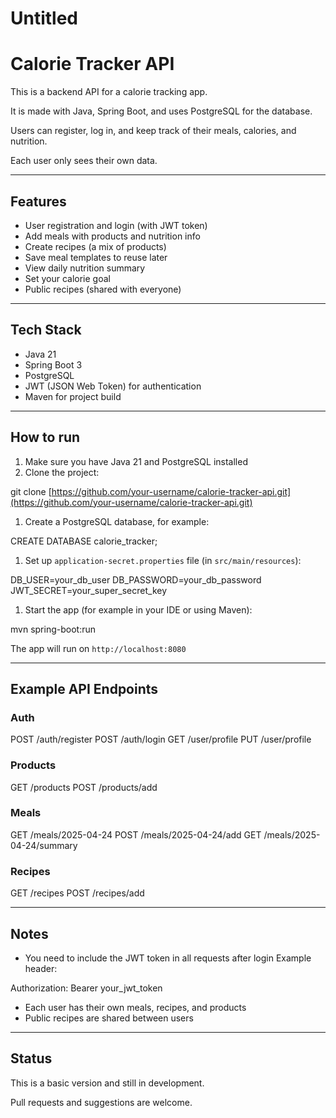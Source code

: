 # Untitled

# Calorie Tracker API

This is a backend API for a calorie tracking app.

It is made with Java, Spring Boot, and uses PostgreSQL for the database.

Users can register, log in, and keep track of their meals, calories, and nutrition.

Each user only sees their own data.

---

## Features

- User registration and login (with JWT token)
- Add meals with products and nutrition info
- Create recipes (a mix of products)
- Save meal templates to reuse later
- View daily nutrition summary
- Set your calorie goal
- Public recipes (shared with everyone)

---

## Tech Stack

- Java 21
- Spring Boot 3
- PostgreSQL
- JWT (JSON Web Token) for authentication
- Maven for project build

---

## How to run

1. Make sure you have Java 21 and PostgreSQL installed
2. Clone the project:

git clone [https://github.com/your-username/calorie-tracker-api.git](https://github.com/your-username/calorie-tracker-api.git)

1. Create a PostgreSQL database, for example:

CREATE DATABASE calorie_tracker;

1. Set up `application-secret.properties` file (in `src/main/resources`):

DB_USER=your_db_user DB_PASSWORD=your_db_password JWT_SECRET=your_super_secret_key

1. Start the app (for example in your IDE or using Maven):

mvn spring-boot:run

The app will run on `http://localhost:8080`

---

## Example API Endpoints

### Auth

POST /auth/register POST /auth/login GET /user/profile PUT /user/profile

### Products

GET /products POST /products/add

### Meals

GET /meals/2025-04-24 POST /meals/2025-04-24/add GET /meals/2025-04-24/summary

### Recipes

GET /recipes POST /recipes/add

---

## Notes

- You need to include the JWT token in all requests after login
Example header:

Authorization: Bearer your_jwt_token

- Each user has their own meals, recipes, and products
- Public recipes are shared between users

---

## Status

This is a basic version and still in development.

Pull requests and suggestions are welcome.
